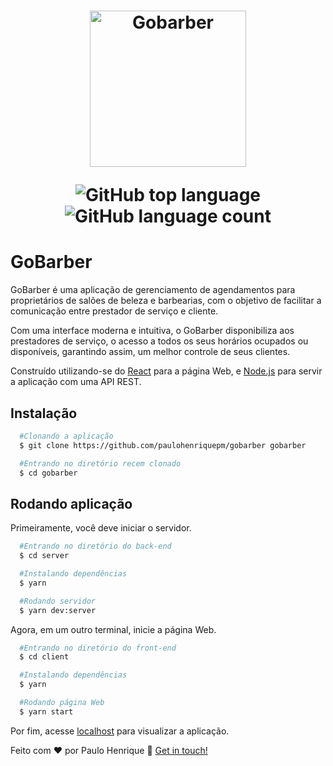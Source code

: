 <h1 align="center">
    <img alt="Gobarber" src="https://ik.imagekit.io/hwyksvj4iv/gobarber_19xmN2BUU.svg" width="250px" />
    <p align="center">
      <img alt="GitHub top language" src="https://img.shields.io/github/languages/top/paulohenriquepm/gobarber">
      <img alt="GitHub language count" src="https://img.shields.io/github/languages/count/paulohenriquepm/gobarber">
    </p>
</h1>

# GoBarber

  GoBarber é uma aplicação de gerenciamento de agendamentos para proprietários de salões de beleza e barbearias, com o objetivo de facilitar a comunicação entre prestador de serviço e cliente.

  Com uma interface moderna e intuitiva, o GoBarber disponibiliza aos prestadores de serviço, o acesso a todos os seus horários ocupados ou disponíveis, garantindo assim, um melhor controle de seus clientes.

  Construído utilizando-se do [React](https://reactjs.org) para a página Web, e [Node.js](https://nodejs.org/en/) para servir a aplicação com uma API REST.

## Instalação

```bash
  #Clonando a aplicação
  $ git clone https://github.com/paulohenriquepm/gobarber gobarber

  #Entrando no diretório recem clonado
  $ cd gobarber
```

## Rodando aplicação

Primeiramente, você deve iniciar o servidor.

```bash
  #Entrando no diretório do back-end
  $ cd server

  #Instalando dependências
  $ yarn

  #Rodando servidor
  $ yarn dev:server
```

Agora, em um outro terminal, inicie a página Web.

```bash
  #Entrando no diretório do front-end
  $ cd client

  #Instalando dependências
  $ yarn

  #Rodando página Web
  $ yarn start
```

Por fim, acesse [localhost](http://localhost:3000) para visualizar a aplicação.


Feito com ❤ por Paulo Henrique 👋 [Get in touch!](https://github.com/paulohenriquepm)





